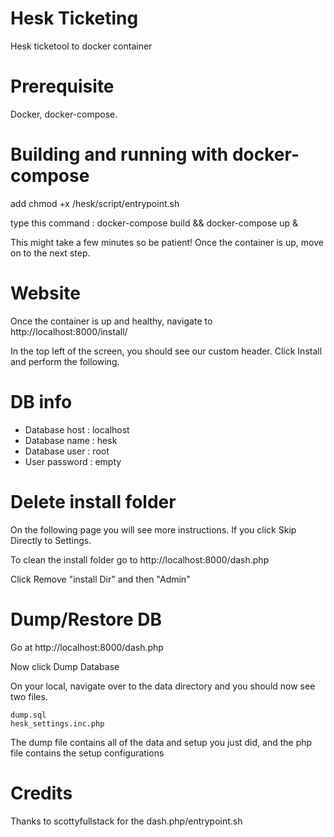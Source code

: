 # Hesk Ticketing
Hesk ticketool to docker container

# Prerequisite

Docker, docker-compose.

# Building and running with docker-compose

add chmod +x /hesk/script/entrypoint.sh

type this command : docker-compose build && docker-compose up &

This might take a few minutes so be patient! Once the container is up, move on to the next step.

# Website

Once the container is up and healthy, navigate to http://localhost:8000/install/

In the top left of the screen, you should see our custom header. Click Install and perform the following.

# DB info

- Database host : localhost
- Database name : hesk
- Database user : root
- User password : empty

# Delete install folder

On the following page you will see more instructions. If you click Skip Directly to Settings.

To clean the install folder go to http://localhost:8000/dash.php 

Click Remove "install Dir" and then "Admin"

# Dump/Restore DB

Go at http://localhost:8000/dash.php

 
Now click Dump Database

 
On your local, navigate over to the data directory and you should now see two files.
 

    dump.sql
    hesk_settings.inc.php

 
The dump file contains all of the data and setup you just did, and the php file contains the setup configurations 

 
# Credits

Thanks to scottyfullstack for the dash.php/entrypoint.sh

